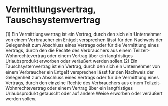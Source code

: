 # Vermittlungsvertrag, Tauschsystemvertrag

(1) Ein Vermittlungsvertrag ist ein Vertrag, durch den sich ein Unternehmer von einem Verbraucher ein Entgelt versprechen lässt für den Nachweis der Gelegenheit zum Abschluss eines Vertrags oder für die Vermittlung eines Vertrags, durch den die Rechte des Verbrauchers aus einem Teilzeit-Wohnrechtevertrag oder einem Vertrag über ein langfristiges Urlaubsprodukt erworben oder veräußert werden sollen.(2) Ein Tauschsystemvertrag ist ein Vertrag, durch den sich ein Unternehmer von einem Verbraucher ein Entgelt versprechen lässt für den Nachweis der Gelegenheit zum Abschluss eines Vertrags oder für die Vermittlung eines Vertrags, durch den einzelne Rechte des Verbrauchers aus einem Teilzeit-Wohnrechtevertrag oder einem Vertrag über ein langfristiges Urlaubsprodukt getauscht oder auf andere Weise erworben oder veräußert werden sollen. 

